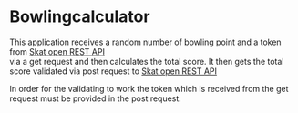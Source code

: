 # Bowlingcalculator

This application receives a random number of bowling point 
and a token from [Skat open REST API](http://13.74.31.101/api/points)  
via a get request and then calculates the total score. 
It then gets the total score validated via post request to [Skat open REST API](http://13.74.31.101/api/points)  

In order for the validating to work the token which is received from the get request must be 
provided in the post request.
  